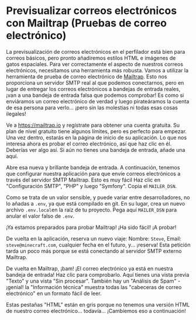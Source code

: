 # Previsualizar correos electrónicos con Mailtrap (Pruebas de correo electrónico)

La previsualización de correos electrónicos en el perfilador está bien para correos básicos, pero pronto añadiremos estilos HTML e imágenes de gatos espaciales. Para ver correctamente el aspecto de nuestros correos electrónicos, necesitamos una herramienta más robusta. Vamos a utilizar la herramienta de prueba de correo electrónico de [Mailtrap](https://mailtrap.io/). Esto nos proporciona un servidor SMTP real al que podemos conectarnos, pero en lugar de entregar los correos electrónicos a bandejas de entrada reales, ¡van a una bandeja de entrada falsa que podemos comprobar! Es como si enviáramos un correo electrónico de verdad y luego pirateáramos la cuenta de esa persona para verlo... ¡pero sin las molestias ni todas esas cosas ilegales!

Ve a https://mailtrap.io y regístrate para obtener una cuenta gratuita. Su plan de nivel gratuito tiene algunos límites, pero es perfecto para empezar. Una vez dentro, estarás en la página de inicio de su aplicación. Lo que nos interesa ahora es probar el correo electrónico, así que haz clic en él. Deberías ver algo así. Si aún no tienes una bandeja de entrada, añade una aquí.

Abre esa nueva y brillante bandeja de entrada. A continuación, tenemos que configurar nuestra aplicación para que envíe correos electrónicos a través del servidor SMTP Mailtrap. Esto es muy fácil Haz clic en "Configuración SMTP", "PHP" y luego "Symfony". Copia el `MAILER_DSN`.

Como se trata de un valor sensible, y puede variar entre desarrolladores, no lo añadas a `.env`, ya que está compilado en git. En su lugar, crea un nuevo archivo `.env.local`en la raíz de tu proyecto. Pega aquí `MAILER_DSN` para anular el valor falso de `.env`.

¡Ya estamos preparados para probar Mailtrap! ¡Ha sido fácil! ¡A probar!

De vuelta en la aplicación, reserva un nuevo viaje: Nombre: `Steve`, Email: `steve@minecraft.com`, cualquier fecha en el futuro, y... ¡reserva! Esta petición tarda un poco más porque se está conectando al servidor SMTP externo Mailtrap.

De vuelta en Mailtrap, ¡bam! ¡El correo electrónico ya está en nuestra bandeja de entrada! Haz clic para comprobarlo. Aquí tienes una vista previa "Texto" y una vista "Sin procesar". También hay un "Análisis de Spam" - ¡genial! la "Información técnica" muestra todas las "cabeceras de correo electrónico" en un formato fácil de leer.

Estas pestañas "HTML" están en gris porque no tenemos una versión HTML de nuestro correo electrónico... todavía... ¡Cambiemos eso a continuación!
